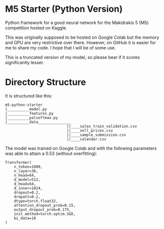 # M5 Starter (Python Version)

Python framework for a good neural network for the Makidrakis 5 (M5) competition hosted on Kaggle.

This was originally supposed to be hosted on Google Colab but the memory and GPU are very restrictive over there. However, on GitHub it is easier for me to share my code. I hope that I will be of some use.

This is a truncated version of my model, so please bear if it scores significantly lesser.

# Directory Structure

It is structured like this:
```
m5-python-starter
|__________model.py
|__________features.py
|__________palsoftmax.py
|__________data_______________
                            ||____sales_train_validation.csv
                            ||____sell_prices.csv
                            ||____sample_submission.csv
                            ||____calendar.csv
```
 
The model was trained on Google Colab and with the following parameters was able to attain a 0.53 (without overfitting):

```
Transformer(
    n_token=1000,
    n_layer=36,
    n_head=64,
    d_model=512,
    d_head=64,
    d_inner=1024,
    dropout=0.2,
    dropatt=0.2,
    dtype=torch.float32,
    attention_dropout_prob=0.15,
    output_dropout_prob=0.175,
    init_method=torch.optim.SGD,
    bi_data=10
)
```
